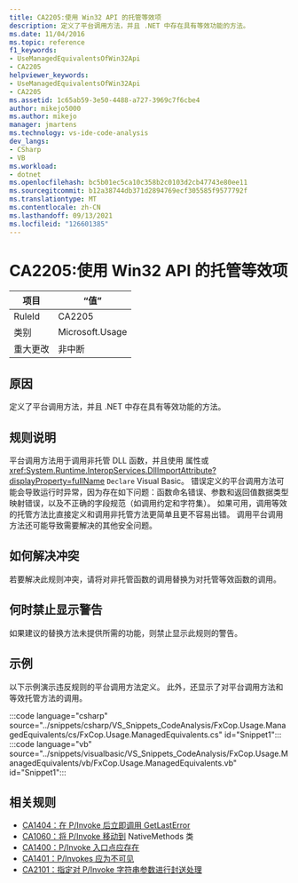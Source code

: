 ```yaml
---
title: CA2205:使用 Win32 API 的托管等效项
description: 定义了平台调用方法，并且 .NET 中存在具有等效功能的方法。
ms.date: 11/04/2016
ms.topic: reference
f1_keywords:
- UseManagedEquivalentsOfWin32Api
- CA2205
helpviewer_keywords:
- UseManagedEquivalentsOfWin32Api
- CA2205
ms.assetid: 1c65ab59-3e50-4488-a727-3969c7f6cbe4
author: mikejo5000
ms.author: mikejo
manager: jmartens
ms.technology: vs-ide-code-analysis
dev_langs:
- CSharp
- VB
ms.workload:
- dotnet
ms.openlocfilehash: bc5b01ec5ca10c358b2c0103d2cb47743e80ee11
ms.sourcegitcommit: b12a38744db371d2894769ecf305585f9577792f
ms.translationtype: MT
ms.contentlocale: zh-CN
ms.lasthandoff: 09/13/2021
ms.locfileid: "126601385"
---
```

# <a name="ca2205-use-managed-equivalents-of-win32-api"></a>CA2205:使用 Win32 API 的托管等效项

|项目|“值”|
|-|-|
|RuleId|CA2205|
|类别|Microsoft.Usage|
|重大更改|非中断|

## <a name="cause"></a>原因

定义了平台调用方法，并且 .NET 中存在具有等效功能的方法。

## <a name="rule-description"></a>规则说明

平台调用方法用于调用非托管 DLL 函数，并且使用 属性或 <xref:System.Runtime.InteropServices.DllImportAttribute?displayProperty=fullName> `Declare` Visual Basic。 错误定义的平台调用方法可能会导致运行时异常，因为存在如下问题：函数命名错误、参数和返回值数据类型映射错误，以及不正确的字段规范（如调用约定和字符集）。 如果可用，调用等效的托管方法比直接定义和调用非托管方法更简单且更不容易出错。 调用平台调用方法还可能导致需要解决的其他安全问题。

## <a name="how-to-fix-violations"></a>如何解决冲突

若要解决此规则冲突，请将对非托管函数的调用替换为对托管等效函数的调用。

## <a name="when-to-suppress-warnings"></a>何时禁止显示警告

如果建议的替换方法未提供所需的功能，则禁止显示此规则的警告。

## <a name="example"></a>示例

以下示例演示违反规则的平台调用方法定义。 此外，还显示了对平台调用方法和等效托管方法的调用。

:::code language="csharp" source="../snippets/csharp/VS_Snippets_CodeAnalysis/FxCop.Usage.ManagedEquivalents/cs/FxCop.Usage.ManagedEquivalents.cs" id="Snippet1":::
:::code language="vb" source="../snippets/visualbasic/VS_Snippets_CodeAnalysis/FxCop.Usage.ManagedEquivalents/vb/FxCop.Usage.ManagedEquivalents.vb" id="Snippet1":::

## <a name="related-rules"></a>相关规则

- [CA1404：在 P/Invoke 后立即调用 GetLastError](../code-quality/ca1404.md)
- [CA1060：将 P/Invoke 移动到](/dotnet/fundamentals/code-analysis/quality-rules/ca1060) NativeMethods 类
- [CA1400：P/Invoke 入口点应存在](../code-quality/ca1400.md)
- [CA1401：P/Invokes 应为不可见](/dotnet/fundamentals/code-analysis/quality-rules/ca1401)
- [CA2101：指定对 P/Invoke 字符串参数进行封送处理](/dotnet/fundamentals/code-analysis/quality-rules/ca2101)
